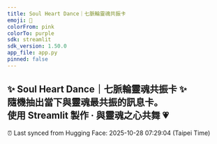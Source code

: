 ```yaml
---
title: Soul Heart Dance｜七脈輪靈魂共振卡
emoji: 🔮
colorFrom: pink
colorTo: purple
sdk: streamlit
sdk_version: 1.50.0
app_file: app.py
pinned: false
---
```


✨ **Soul Heart Dance｜七脈輪靈魂共振卡** ✨  
隨機抽出當下與靈魂最共振的訊息卡。  
使用 Streamlit 製作 · 與靈魂之心共舞 💗
---
⏰ Last synced from Hugging Face: 2025-10-28 07:29:04 (Taipei Time)
